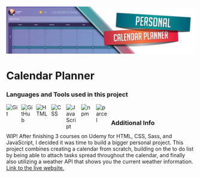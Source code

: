 ![Header](./github-calendar-planner.jpg)

# Calendar Planner

### Languages and Tools used in this project

<img align="left" alt="Git" width="30px" style="padding-right:10px;" src="https://cdn.jsdelivr.net/gh/devicons/devicon/icons/git/git-original.svg" />
<img align="left" alt="GitHub" width="30px" style="padding-right:10px;" src="https://cdn.jsdelivr.net/gh/devicons/devicon/icons/github/github-original.svg" />
<img align="left" alt="HTML" width="30px" style="padding-right:10px;" src="https://cdn.jsdelivr.net/gh/devicons/devicon/icons/html5/html5-plain.svg" />
<img align="left" alt="CSS" width="30px" style="padding-right:10px;" src="https://cdn.jsdelivr.net/gh/devicons/devicon/icons/css3/css3-plain.svg" />
<img align="left" alt="JavaScript" width="30px" style="padding-right:10px;" src="https://cdn.jsdelivr.net/gh/devicons/devicon/icons/javascript/javascript-plain.svg" />
<img align="left" alt="npm" width="30px" style="padding-right:10px;" src="https://cdn.jsdelivr.net/gh/devicons/devicon/icons/npm/npm-original-wordmark.svg" />
<img align="left" alt="parcel" width="30px" style="padding-right:10px;" src="https://parceljs.org/assets/og.png" />
<br />

### Additional Info
<p>
  WIP! After finishing 3 courses on Udemy for HTML, CSS, Sass, and JavaScript, I decided it was time to build a bigger personal project. This project combines creating a calendar from scratch, building on the to do list by being able to attach tasks spread throughout the calendar, and finally also utilizing a weather API that shows you the current weather information.
  <a href="https://calendar-planner-ef.netlify.app/">Link to the live website.</a>
</p>
